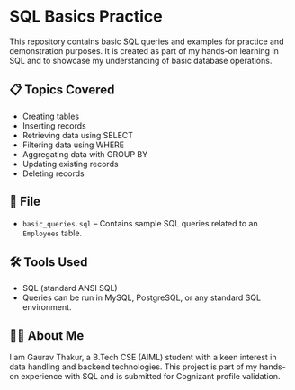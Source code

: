 # SQL Basics Practice

This repository contains basic SQL queries and examples for practice and demonstration purposes. It is created as part of my hands-on learning in SQL and to showcase my understanding of basic database operations.

## 📋 Topics Covered

- Creating tables
- Inserting records
- Retrieving data using SELECT
- Filtering data using WHERE
- Aggregating data with GROUP BY
- Updating existing records
- Deleting records

## 📁 File

- `basic_queries.sql` – Contains sample SQL queries related to an `Employees` table.

## 🛠️ Tools Used

- SQL (standard ANSI SQL)
- Queries can be run in MySQL, PostgreSQL, or any standard SQL environment.

## 🙋‍♂️ About Me

I am Gaurav Thakur, a B.Tech CSE (AIML) student with a keen interest in data handling and backend technologies. This project is part of my hands-on experience with SQL and is submitted for Cognizant profile validation.



